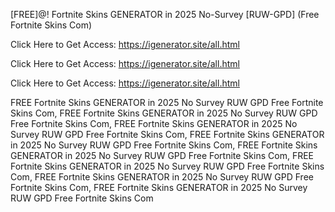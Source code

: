 [FREE]@! Fortnite Skins GENERATOR in 2025 No-Survey [RUW-GPD] (Free Fortnite Skins Com)

Click Here to Get Access: https://igenerator.site/all.html

Click Here to Get Access: https://igenerator.site/all.html

Click Here to Get Access: https://igenerator.site/all.html

 FREE Fortnite Skins GENERATOR in 2025 No Survey RUW GPD Free Fortnite Skins Com, FREE Fortnite Skins GENERATOR in 2025 No Survey RUW GPD Free Fortnite Skins Com, FREE Fortnite Skins GENERATOR in 2025 No Survey RUW GPD Free Fortnite Skins Com, FREE Fortnite Skins GENERATOR in 2025 No Survey RUW GPD Free Fortnite Skins Com, FREE Fortnite Skins GENERATOR in 2025 No Survey RUW GPD Free Fortnite Skins Com, FREE Fortnite Skins GENERATOR in 2025 No Survey RUW GPD Free Fortnite Skins Com, FREE Fortnite Skins GENERATOR in 2025 No Survey RUW GPD Free Fortnite Skins Com, FREE Fortnite Skins GENERATOR in 2025 No Survey RUW GPD Free Fortnite Skins Com
